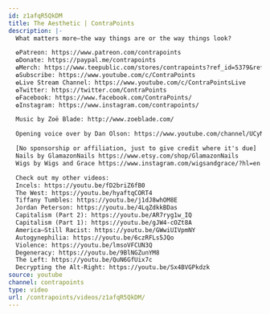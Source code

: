 ```yaml
---
id: z1afqR5QkDM
title: The Aesthetic | ContraPoints
description: |-
  What matters more—the way things are or the way things look?

  ✿Patreon: https://www.patreon.com/contrapoints
  ✿Donate: https://paypal.me/contrapoints
  ✿Merch: https://www.teepublic.com/stores/contrapoints?ref_id=5379&ref_type=aff
  ✿Subscribe: https://www.youtube.com/c/ContraPoints
  ✿Live Stream Channel: https://www.youtube.com/c/ContraPointsLive
  ✿Twitter: https://twitter.com/ContraPoints
  ✿Facebook: https://www.facebook.com/ContraPoints/
  ✿Instagram: https://www.instagram.com/contrapoints/

  Music by Zoë Blade: http://www.zoeblade.com/

  Opening voice over by Dan Olson: https://www.youtube.com/channel/UCyNtlmLB73-7gtlBz00XOQQ

  [No sponsorship or affiliation, just to give credit where it's due]
  Nails by GlamazonNails https://www.etsy.com/shop/GlamazonNails
  Wigs by Wigs and Grace https://www.instagram.com/wigsandgrace/?hl=en

  Check out my other videos:
  Incels: https://youtu.be/fD2briZ6fB0
  The West: https://youtu.be/hyaftqCORT4
  Tiffany Tumbles: https://youtu.be/j1dJ8whOM8E
  Jordan Peterson: https://youtu.be/4LqZdkkBDas
  Capitalism (Part 2): https://youtu.be/AR7ryg1w_IQ
  Capitalism (Part 1): https://youtu.be/gJW4-cOZt8A
  America—Still Racist: https://youtu.be/GWwiUIVpmNY
  Autogynephilia: https://youtu.be/6czRFLs5JQo
  Violence: https://youtu.be/lmsoVFCUN3Q
  Degeneracy: https://youtu.be/9BlNGZunYM8
  The Left: https://youtu.be/QuN6GfUix7c
  Decrypting the Alt-Right: https://youtu.be/Sx4BVGPkdzk
source: youtube
channel: contrapoints
type: video
url: /contrapoints/videos/z1afqR5QkDM/
---
```

